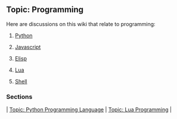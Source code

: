 ## Topic: Programming

Here are discussions on this wiki that relate to programming:

1. [Python](python)

2. [Javascript](javascript)

3. [Elisp](elisp)

4. [Lua](lua)

5. [Shell](shell)

### Sections

| [Topic: Python Programming Language](python) | [Topic: Lua Programming](lua) |
